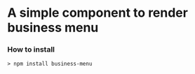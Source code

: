 # A simple component to render business menu

### How to install

```
> npm install business-menu
```
